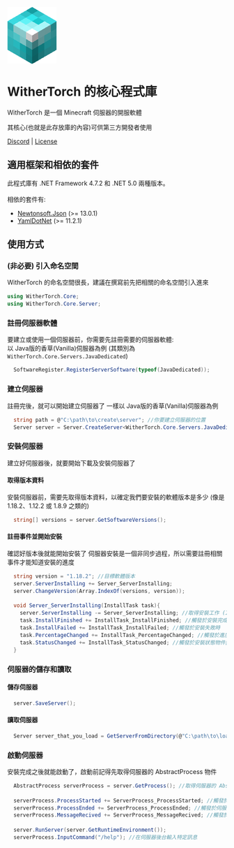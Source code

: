 ![WitherTorch Core Icon](withertorch_core.png)
# WitherTorch 的核心程式庫

WitherTorch 是一個 Minecraft 伺服器的開服軟體

其核心(也就是此存放庫的內容)可供第三方開發者使用

[Discord](https://discord.gg/F7YNJ5m) | [License](LICENSE)

## 適用框架和相依的套件
此程式庫有 .NET Framework 4.7.2 和 .NET 5.0 兩種版本。<br/>
<br/>
相依的套件有:
<ul>
  <li><a href="https://github.com/JamesNK/Newtonsoft.Json">Newtonsoft.Json</a> (>= 13.0.1)</li>
  <li><a href="https://github.com/aaubry/YamlDotNet">YamlDotNet</a> (>= 11.2.1)</li>
</ul>

## 使用方式

### (非必要) 引入命名空間
WitherTorch 的命名空間很長，建議在撰寫前先把相關的命名空間引入進來
```csharp
using WitherTorch.Core;
using WitherTorch.Core.Server;
```

### 註冊伺服器軟體
要建立或使用一個伺服器前，你需要先註冊需要的伺服器軟體:<br/>
以 Java版的香草(Vanilla)伺服器為例
(其類別為 `WitherTorch.Core.Servers.JavaDedicated`)
```csharp
  SoftwareRegister.RegisterServerSoftware(typeof(JavaDedicated));
```

### 建立伺服器
註冊完後，就可以開始建立伺服器了
一樣以 Java版的香草(Vanilla)伺服器為例
```csharp
  string path = @"C:\path\to\create\server"; //你要建立伺服器的位置
  Server server = Server.CreateServer<WitherTorch.Core.Servers.JavaDedicated>(path);
```

### 安裝伺服器
建立好伺服器後，就要開始下載及安裝伺服器了

#### 取得版本資料
安裝伺服器前，需要先取得版本資料，以確定我們要安裝的軟體版本是多少 (像是 1.18.2、1.12.2 或 1.8.9 之類的)
```csharp
  string[] versions = server.GetSoftwareVersions();
```

#### 註冊事件並開始安裝
確認好版本後就能開始安裝了
伺服器安裝是一個非同步過程，所以需要註冊相關事件才能知道安裝的進度
```csharp
  string version = "1.18.2"; //目標軟體版本
  server.ServerInstalling += Server_ServerInstalling;
  server.ChangeVersion(Array.IndexOf(versions, version));
  
  void Server_ServerInstalling(InstallTask task){
    server.ServerInstalling -= Server_ServerInstalling; //取得安裝工作 (InstallTask) 物件後就不需要這個事件了
    task.InstallFinished += InstallTask_InstallFinished; //觸發於安裝完成時
    task.InstallFailed += InstallTask_InstallFailed; //觸發於安裝失敗時
    task.PercentageChanged += InstallTask_PercentageChanged; //觸發於進度數值變化時
    task.StatusChanged += InstallTask_StatusChanged; //觸發於安裝狀態物件變更時
  }
```

### 伺服器的儲存和讀取
#### 儲存伺服器
```csharp
  server.SaveServer();
```
#### 讀取伺服器
```csharp
  Server server_that_you_load = GetServerFromDirectory(@"C:\path\to\load\server");
```

### 啟動伺服器
安裝完成之後就能啟動了，啟動前記得先取得伺服器的 AbstractProcess 物件
```csharp
  AbstractProcess serverProcess = server.GetProcess(); //取得伺服器的 AbstractProcess 物件
  
  serverProcess.ProcessStarted += ServerProcess_ProcessStarted; //觸發於伺服器啟動時
  serverProcess.ProcessEnded += ServerProcess_ProcessEnded; //觸發於伺服器停止時
  serverProcess.MessageRecived += ServerProcess_MessageRecived; //觸發於伺服器後台輸出訊息時
  
  server.RunServer(server.GetRuntimeEnvironment());
  serverProcess.InputCommand("/help"); //在伺服器後台輸入特定訊息
```
